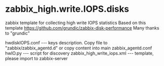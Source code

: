 # zabbix_high.write.IOPS.disks
zabbix template for collecting high write IOPS statistics
Based on this template https://github.com/grundic/zabbix-disk-performance Many thanks to "grundic"


hwdiskIOPS.conf --- keys description. Copy file to "zabbix/zabbix_agentd.d" or copy content into main zabbix_agentd.conf
hwIO.py --- script for discovery
zabbix_high_write_iops.xml --- template, please import to zabbix-server 
